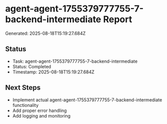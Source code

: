 # agent-agent-1755379777755-7-backend-intermediate Report

Generated: 2025-08-18T15:19:27.684Z

## Status
- Task: agent-agent-1755379777755-7-backend-intermediate
- Status: Completed
- Timestamp: 2025-08-18T15:19:27.684Z

## Next Steps
- Implement actual agent-agent-1755379777755-7-backend-intermediate functionality
- Add proper error handling
- Add logging and monitoring
